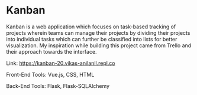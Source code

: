 # Kanban
Kanban is a web application which focuses on task-based tracking of projects wherein teams can manage their projects by dividing their projects into individual tasks which can further be classified into lists for better visualization. My inspiration while building this project came from Trello and their approach towards the interface.

Link: https://kanban-20.vikas-anilanil.repl.co

Front-End Tools: Vue.js, CSS, HTML

Back-End Tools: Flask, Flask-SQLAlchemy
